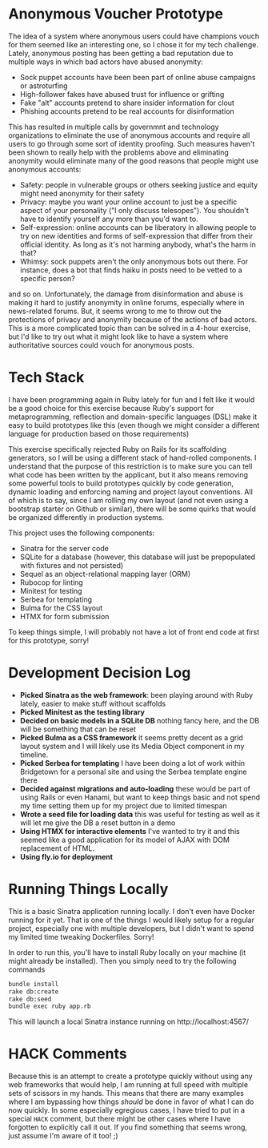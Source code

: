 # Anonymous Voucher Prototype

The idea of a system where anonymous users could have champions vouch for them seemed like an interesting one, so I chose it for my tech challenge. Lately, anonymous posting has been getting a bad reputation due to multiple ways in which bad actors have abused anonymity:

- Sock puppet accounts have been been part of online abuse campaigns or astroturfing
- High-follower fakes have abused trust for influence or grifting
- Fake "alt" accounts pretend to share insider information for clout
- Phishing accounts pretend to be real accounts for disinformation

This has resulted in multiple calls by governmnt and technology organizations to eliminate the use of anonymous accounts and require all users to go through some sort of identity proofing. Such measures haven't been shown to really help with the problems above and eliminating anonymity would eliminate many of the good reasons that people might use anonymous accounts:
 
- Safety: people in vulnerable groups or others seeking justice and equity might need anonymity for their safety
- Privacy: maybe you want your online account to just be a specific aspect of your personality ("I only discuss telesopes"). You shouldn't have to identify yourself any more than you'd want to.
- Self-expression: online accounts can be liberatory in allowing people to try on new identities and forms of self-expression that differ from their official identity. As long as it's not harming anybody, what's the harm in that?
- Whimsy: sock puppets aren't the only anonymous bots out there. For instance, does a bot that finds haiku in posts need to be vetted to a specific person?

and so on. Unfortunately, the damage from disinformation and abuse is making it hard to justify anonymity in online forums, especially where in news-related forums. But, it seems wrong to me to throw out the protections of privacy and anonymity because of the actions of bad actors. This is a more complicated topic than can be solved in a 4-hour exercise, but I'd like to try out what it might look like to have a system where authoritative sources could vouch for anonymous posts.

# Tech Stack
I have been programming again in Ruby lately for fun and I felt like it would be a good choice for this exercise because Ruby's support for metaprogramming, reflection and domain-specific languages (DSL) make it easy to build prototypes like this (even though we might consider a different language for production based on those requirements)

This exercise specifically rejected Ruby on Rails for its scaffolding generators, so I will be using a different stack of hand-rolled components. I understand that the purpose of this restriction is to make sure you can tell what code has been written by the applicant, but it also means removing some powerful tools to build prototypes quickly by code generation, dynamic loading and enforcing naming and project layout conventions. All of which is to say, since I am rolling my own layout (and not even using a bootstrap starter on Github or similar), there will be some quirks that would be organized differently in production systems.

This project uses the following components:
- Sinatra for the server code
- SQLite for a database (however, this database will just be prepopulated with fixtures and not persisted)
- Sequel as an object-relational mapping layer (ORM)
- Rubocop for linting
- Minitest for testing
- Serbea for templating
- Bulma for the CSS layout
- HTMX for form submission

To keep things simple, I will probably not have a lot of front end code at first for this prototype, sorry!

# Development Decision Log

- **Picked Sinatra as the web framework**: been playing around with Ruby lately, easier to make stuff without scaffolds
- **Picked Minitest as the testing library**
- **Decided on basic models in a SQLite DB** nothing fancy here, and the DB will be something that can be reset
- **Picked Bulma as a CSS framework** it seems pretty decent as a grid layout system and I will likely use its Media Object component in my timeline.
- **Picked Serbea for templating** I have been doing a lot of work within Bridgetown for a personal site and using the Serbea template engine there
- **Decided against migrations and auto-loading** these would be part of using Rails or even Hanami, but want to keep things basic and not spend my time setting them up for my project due to limited timespan
- **Wrote a seed file for loading data** this was useful for testing as well as it will let me give the DB a reset button in a demo
- **Using HTMX for interactive elements** I've wanted to try it and this seemed like a good application for its model of AJAX with DOM replacement of HTML.
- **Using fly.io for deployment**

# Running Things Locally

This is a basic Sinatra application running locally. I don't even have Docker running for it yet. That is one of the things I would likely setup for a regular project, especially one with multiple developers, but I didn't want to spend my limited time tweaking Dockerfiles. Sorry!

In order to run this, you'll have to install Ruby locally on your machine (it might already be installed). Then you simply need to try the following commands

```bash
bundle install
rake db:create
rake db:seed
bundle exec ruby app.rb
```

This will launch a local Sinatra instance running on http://localhost:4567/

# HACK Comments
Because this is an attempt to create a prototype quickly without using any web frameworks that would help, I am running at full speed with multiple sets of scissors in my hands. This means that there are many examples where I am bypassing how things _should_ be done in favor of what I can do now quickly. In some especially egregious cases, I have tried to put in a special `HACK` comment, but there might be other cases where I have forgotten to explicitly call it out. If you find something that seems wrong, just assume I'm aware of it too! ;)